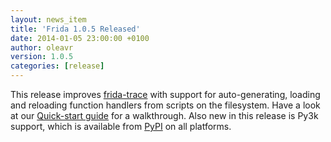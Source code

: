 ```yaml
---
layout: news_item
title: 'Frida 1.0.5 Released'
date: 2014-01-05 23:00:00 +0100
author: oleavr
version: 1.0.5
categories: [release]
---
```


This release improves [frida-trace][] with support for auto-generating,
loading and reloading function handlers from scripts on the filesystem.
Have a look at our [Quick-start guide](/docs/quickstart) for a walkthrough.
Also new in this release is Py3k support, which is available from [PyPI][] on
all platforms.

[frida-trace]: https://github.com/frida/frida-python/blob/master/src/frida/tracer.py
[PyPI]: https://pypi.python.org/pypi/frida
